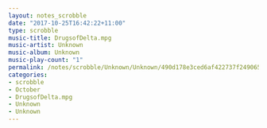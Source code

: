```yaml
---
layout: notes_scrobble
date: "2017-10-25T16:42:22+11:00"
type: scrobble
music-title: DrugsofDelta.mpg
music-artist: Unknown
music-album: Unknown
music-play-count: "1"
permalink: /notes/scrobble/Unknown/Unknown/490d178e3ced6af422737f249065c03abb520d04.html
categories:
- scrobble
- October
- DrugsofDelta.mpg
- Unknown
- Unknown
---
```

